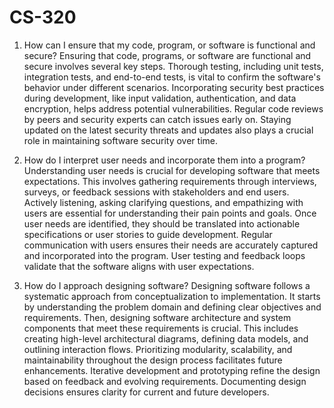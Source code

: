 # CS-320

1. How can I ensure that my code, program, or software is functional and secure?
Ensuring that code, programs, or software are functional and secure involves several key steps. Thorough testing, including unit tests, integration tests, and end-to-end tests, is vital to confirm the software's behavior under different scenarios. Incorporating security best practices during development, like input validation, authentication, and data encryption, helps address potential vulnerabilities. Regular code reviews by peers and security experts can catch issues early on. Staying updated on the latest security threats and updates also plays a crucial role in maintaining software security over time.

2. How do I interpret user needs and incorporate them into a program?
Understanding user needs is crucial for developing software that meets expectations. This involves gathering requirements through interviews, surveys, or feedback sessions with stakeholders and end users. Actively listening, asking clarifying questions, and empathizing with users are essential for understanding their pain points and goals. Once user needs are identified, they should be translated into actionable specifications or user stories to guide development. Regular communication with users ensures their needs are accurately captured and incorporated into the program. User testing and feedback loops validate that the software aligns with user expectations.

3. How do I approach designing software?
Designing software follows a systematic approach from conceptualization to implementation. It starts by understanding the problem domain and defining clear objectives and requirements. Then, designing software architecture and system components that meet these requirements is crucial. This includes creating high-level architectural diagrams, defining data models, and outlining interaction flows. Prioritizing modularity, scalability, and maintainability throughout the design process facilitates future enhancements. Iterative development and prototyping refine the design based on feedback and evolving requirements. Documenting design decisions ensures clarity for current and future developers.